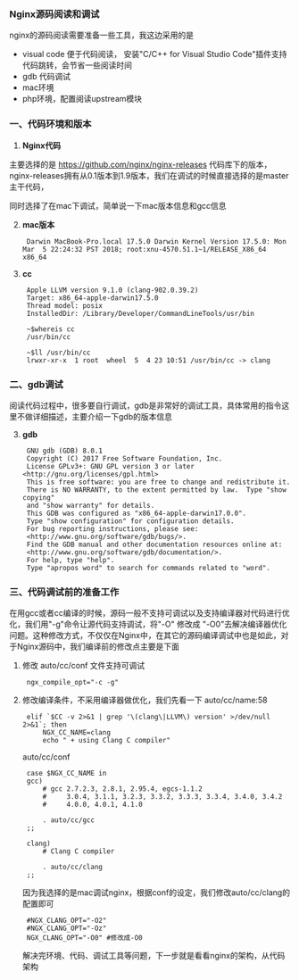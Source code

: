 ### Nginx源码阅读和调试

nginx的源码阅读需要准备一些工具，我这边采用的是

- visual code 便于代码阅读， 安装"C/C++ for Visual Studio Code"插件支持代码跳转，会节省一些阅读时间
- gdb 代码调试 
- mac环境
- php环境，配置阅读upstream模块

### 一、代码环境和版本

1. **Nginx代码**

  主要选择的是 https://github.com/nginx/nginx-releases 代码库下的版本，nginx-releases拥有从0.1版本到1.9版本，我们在调试的时候直接选择的是master主干代码，
  
  同时选择了在mac下调试，简单说一下mac版本信息和gcc信息

2. **mac版本**

		Darwin MacBook-Pro.local 17.5.0 Darwin Kernel Version 17.5.0: Mon Mar  5 22:24:32 PST 2018; root:xnu-4570.51.1~1/RELEASE_X86_64 x86_64


3. **cc**
	
		Apple LLVM version 9.1.0 (clang-902.0.39.2)
		Target: x86_64-apple-darwin17.5.0
		Thread model: posix
		InstalledDir: /Library/Developer/CommandLineTools/usr/bin

		~$whereis cc
		/usr/bin/cc
		
		~$ll /usr/bin/cc
		lrwxr-xr-x  1 root  wheel  5  4 23 10:51 /usr/bin/cc -> clang



### 二、gdb调试

阅读代码过程中，很多要自行调试，gdb是非常好的调试工具，具体常用的指令这里不做详细描述，主要介绍一下gdb的版本信息


3. **gdb**
		
		GNU gdb (GDB) 8.0.1
		Copyright (C) 2017 Free Software Foundation, Inc.
		License GPLv3+: GNU GPL version 3 or later <http://gnu.org/licenses/gpl.html>
		This is free software: you are free to change and redistribute it.
		There is NO WARRANTY, to the extent permitted by law.  Type "show copying"
		and "show warranty" for details.
		This GDB was configured as "x86_64-apple-darwin17.0.0".
		Type "show configuration" for configuration details.
		For bug reporting instructions, please see:
		<http://www.gnu.org/software/gdb/bugs/>.
		Find the GDB manual and other documentation resources online at:
		<http://www.gnu.org/software/gdb/documentation/>.
		For help, type "help".
		Type "apropos word" to search for commands related to "word". 


### 三、代码调试前的准备工作

在用gcc或者cc编译的时候，源码一般不支持可调试以及支持编译器对代码进行优化，我们用"-g"命令让源代码支持调试，将"-O" 修改成 "-O0"去解决编译器优化问题。这种修改方式，不仅仅在Nginx中，在其它的源码编译调试中也是如此，对于Nginx源码中，我们编译前的修改点主要是下面

1. 修改 auto/cc/conf 文件支持可调试
		
		ngx_compile_opt="-c -g"


2. 修改编译条件，不采用编译器做优化，我们先看一下
	auto/cc/name:58

		elif `$CC -v 2>&1 | grep '\(clang\|LLVM\) version' >/dev/null 2>&1`; then
		    NGX_CC_NAME=clang
		    echo " + using Clang C compiler"


 	auto/cc/conf
 		
 		case $NGX_CC_NAME in
        gcc)
            # gcc 2.7.2.3, 2.8.1, 2.95.4, egcs-1.1.2
            #     3.0.4, 3.1.1, 3.2.3, 3.3.2, 3.3.3, 3.3.4, 3.4.0, 3.4.2
            #     4.0.0, 4.0.1, 4.1.0

            . auto/cc/gcc
        ;;

        clang)
            # Clang C compiler

            . auto/cc/clang
        ;;
 
 	因为我选择的是mac调试nginx，根据conf的设定，我们修改auto/cc/clang的配置即可
 	
 		#NGX_CLANG_OPT="-O2"
		#NGX_CLANG_OPT="-Oz"
		NGX_CLANG_OPT="-O0" #修改成-O0


	
	
	解决完环境、代码、调试工具等问题，下一步就是看看nginx的架构，从代码架构

	

